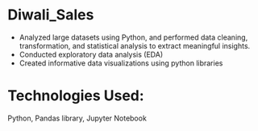 # Diwali_Sales

-  Analyzed large datasets using Python, and performed data cleaning,
   transformation, and statistical analysis to extract meaningful insights. 
-  Conducted exploratory data analysis (EDA)
-  Created informative data visualizations using python libraries
# Technologies Used:
Python, Pandas library, Jupyter Notebook
